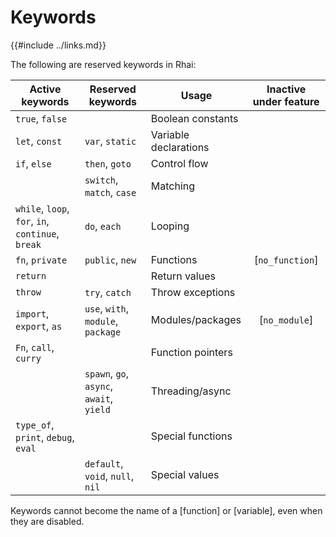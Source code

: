 Keywords
========

{{#include ../links.md}}

The following are reserved keywords in Rhai:

| Active keywords                                   | Reserved keywords                        | Usage                 | Inactive under feature |
| ------------------------------------------------- | ---------------------------------------- | --------------------- | :--------------------: |
| `true`, `false`                                   |                                          | Boolean constants     |                        |
| `let`, `const`                                    | `var`, `static`                          | Variable declarations |                        |
| `if`, `else`                                      | `then`, `goto`                           | Control flow          |                        |
|                                                   | `switch`, `match`, `case`                | Matching              |                        |
| `while`, `loop`, `for`, `in`, `continue`, `break` | `do`, `each`                             | Looping               |                        |
| `fn`, `private`                                   | `public`, `new`                          | Functions             |    [`no_function`]     |
| `return`                                          |                                          | Return values         |                        |
| `throw`                                           | `try`, `catch`                           | Throw exceptions      |                        |
| `import`, `export`, `as`                          | `use`, `with`, `module`, `package`       | Modules/packages      |     [`no_module`]      |
| `Fn`, `call`, `curry`                             |                                          | Function pointers     |                        |
|                                                   | `spawn`, `go`, `async`, `await`, `yield` | Threading/async       |                        |
| `type_of`, `print`, `debug`, `eval`               |                                          | Special functions     |                        |
|                                                   | `default`, `void`, `null`, `nil`         | Special values        |                        |

Keywords cannot become the name of a [function] or [variable], even when they are disabled.


